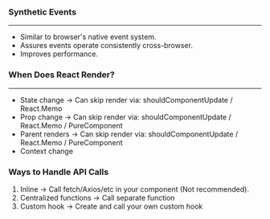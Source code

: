 ### Synthetic Events

________________________________________________________________

* Similar to browser's native event system.
* Assures events operate consistently cross-browser.
* Improves performance.

### When Does React Render?

________________________________________________________________

* State change -> Can skip render via: shouldComponentUpdate / React.Memo
* Prop change -> Can skip render via: shouldComponentUpdate / React.Memo / PureComponent
* Parent renders -> Can skip render via: shouldComponentUpdate / React.Memo / PureComponent
* Context change

### Ways to Handle API Calls

1. Inline -> Call fetch/Axios/etc in your component (Not recommended).
2. Centralized functions -> Call separate function
3. Custom hook -> Create and call your own custom hook
